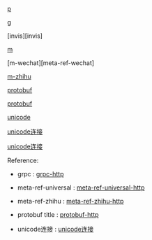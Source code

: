 
[p](protobuf-http)

[g](grpc-http)

[invis][invis]

[m](meta-ref-universal-http)

[m-wechat][meta-ref-wechat]

[m-zhihu](meta-ref-zhihu-http)

[protobuf](protobuf-http)

[protobuf](protobuf-http)

[unicode](unicode连接)

[unicode连接](unicode连接)

[unicode连接](unicode连接)



Reference:

- grpc : [grpc-http](grpc-http)

- meta-ref-universal : [meta-ref-universal-http](meta-ref-universal-http)

- meta-ref-zhihu : [meta-ref-zhihu-http](meta-ref-zhihu-http)

- protobuf title : [protobuf-http](protobuf-http)

- unicode连接 : [unicode连接](unicode连接)


[grpc]: grpc-http
[meta-ref-universal]: meta-ref-universal-http
[meta-ref-zhihu]: meta-ref-zhihu-http
[protobuf]: protobuf-http "protobuf title"
[unicode连接]:  unicode连接
